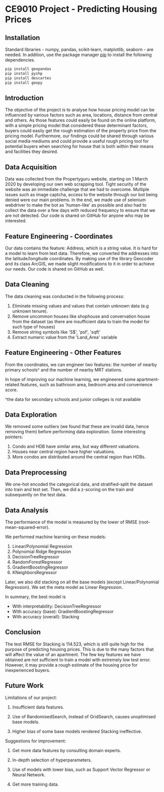 # CE9010 Project - Predicting Housing Prices

## Installation
Standard libraries - numpy, pandas, scikit-learn, matplotlib, seaborn - are needed. In addition, use the package manager [pip](https://pip.pypa.io/en/stable/) to install the following dependencies.

```bash
pip install geopandas
pip install pyshp
pip install descartes
pip install geopy
```

## Introduction
The objective of the project is to analyse how house pricing model can be influenced by various factors such as area, locations, distance from central and others. As those features could easily be found on the online platform, with a simple pricing model that considered these determinant factors, buyers could easily get the rough estimation of the property price from the pricing model. Furthermore, our findings could be shared through various social media mediums and could provide a useful rough pricing tool for potential buyers when searching for house that is both within their means and facilities they desired. 

## Data Acquisition
<p>Data was collected from the Propertyguru website, starting on 1 March 2020 by developing our own web scrapping tool. Tight security of the website was an immediate challenge that we had to overcome. Multiple issues such as image captcha, access to the website through our bot being denied were our main problems. In the end, we made use of selenium webdriver to make the bot as 'human-like' as possible and also had to collect the data over a few days with reduced frequency to ensure that we are not detected. Our code is shared on GitHub for anyone who may be interested.</p>

## Feature Engineering - Coordinates
<p>Our data contains the feature: Address, which is a string value. It is hard for a model to learn from text data. Therefore, we converted the addresses into the latitude/longitude coordinates. By making use of the library Geocoder and its class ArcGIS, we made slight modifications to it in order to achieve our needs. Our code is shared on GitHub as well. </p>

## Data Cleaning
The data cleaning was conducted in the following process: 
1. Eliminate missing values and values that contain unknown data (e.g unknown tenure). 
2. Remove uncommon houses like shophouse and convervation house from the dataset (as there are insufficient data to train the model for such type of houses)
3. Remove string symbols like 'S$', 'psf', 'sqft' 
4. Extract numeric value from the 'Land_Area' variable 

## Feature Engineering - Other Features
From the coordinates, we can engineer two features: the number of nearby primary schools^ and the number of nearby MRT stations.

In hope of improving our machine learning, we engineered some apartment-related features, such as bathroom area, bedroom area and convenience score.


^the data for secondary schools and junior colleges is not available

## Data Exploration
We removed some outliers (we found that these are invalid data, hence removing them) before performing data exploration.
Some interesting pointers:
1. Condo and HDB have similar area, but way different valuations.
2. Houses near central region have higher valuations.
3. More condos are distributed around the central region than HDBs.


## Data Preprocessing
We one-hot encoded the categorical data, and stratified-split the dataset into train and test set. Then, we did a z-scoring on the train and subsequently on the test data.

## Data Analysis
The performance of the model is measured by the lower of RMSE (root-mean-squared-error).

We performed machine learning on these models:
1. Linear/Polynomial Regression
2. Polynomial Ridge Regression
3. DecisionTreeRegressor
4. RandomForestRegressor
5. GradientBoostingRegressor
6. KNeighborsRegressor

Later, we also did stacking on all the base models (except Linear/Polynomial Regression). We set the meta model as Linear Regression.

In summary, the best model is
- With interpretability: DecisionTreeRegressor
- With accuracy (base): GradientBoostingRegressor
- With accuracy (overall): Stacking

## Conclusion
The test RMSE for Stacking is 114.523, which is still quite high for the purpose of predicting housing prices. This is due to the many factors that will affect the value of an apartment. The few key features we have obtained are not sufficient to train a model with extremely low test error. However, it may provide a rough estimate of the housing price for inexperienced buyers. 

## Future Work
Limitations of our project:
1. Insufficient data features.

2. Use of RandomisedSearch, instead of GridSearch, causes unoptimised base models.

3. Higher bias of some base models rendered Stacking ineffective.


Suggestions for improvement:
1. Get more data features by consulting domain experts.

2. In-depth selection of hyperparameters.

3. Use of models with lower bias, such as Support Vector Regressor or Neural Network.

4. Get more training data.
